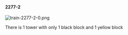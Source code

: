 #### 2277-2
![train-2277-2-0.png](https://github.com/lil-lab/nlvr/raw/master/nlvr/train/images/24/train-2277-2-0.png "train-2277-2-0.png")

There is 1 tower with only 1 black block and 1 yellow block